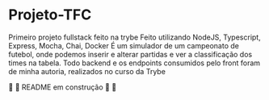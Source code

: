 # Projeto-TFC
Primeiro projeto fullstack feito na trybe
Feito utilizando NodeJS, Typescript, Express, Mocha, Chai, Docker
É um simulador de um campeonato de futebol, onde podemos inserir e alterar partidas e ver a classificação dos times na tabela. Todo backend e os endpoints consumidos pelo front foram de minha autoria, realizados no curso da Trybe

:construction:
:construction:
 README em construção :construction:
:construction:

